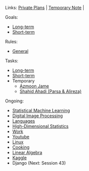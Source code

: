 Links: [Private Plans](https://github.com/arm-on/privateplans/blob/main/README.md) | [Temporary Note](https://github.com/arm-on/privateplans/blob/main/temp.md) |

Goals:
- [Long-term](long-term-goals.md)
- [Short-term](short-term-goals.md)

Rules:
- [General](rules-and-points.md)

Tasks:
- [Long-term](long-term-tasks.md)
- [Short-term](short-term-tasks.md)
- Temporary
  - [Azmoon Jame](azmoon-jame.md)
  - [Shahid Ahadi (Parsa & Alireza)](https://sina.bmn.ir/%D8%AF%D8%B1%D8%AE%D9%88%D8%A7%D8%B3%D8%AA-%D8%AB%D8%A8%D8%AA-%D9%86%D8%A7%D9%85)

Ongoing:
- [Statistical Machine Learning](ongoing/statistical-machine-learning.md)
- [Digital Image Processing](ongoing/digital-image-processing.md)
- [Languages](ongoing/languages.md)
- [High-Dimensional Statistics](ongoing/high-dimensional-statistics.md)
- [Work](ongoing/work.md)
- [Youtube](ongoing/youtube.md)
- [Linux](ongoing/linux.md)
- [Cooking](ongoing/cooking.md)
- [Linear Algebra](ongoing/linear-algebra.md)
- [Kaggle](ongoing/kaggle.md)
- Django (Next: Session 43)

